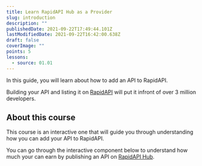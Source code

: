 ```yaml
---
title: Learn RapidAPI Hub as a Provider
slug: introduction
description: ""
publishedDate: 2021-09-22T17:49:44.101Z
lastModifiedDate: 2021-09-22T16:42:00.638Z
draft: false
coverImage: ""
points: 5
lessons:
  - source: 01.01
---
```


<Lead>In this guide, you will learn about how to add an API to RapidAPI.</Lead>

<Callout>

  Building your API and listing it on [RapidAPI](https://RapidAPI.com/hub?utm_source=RapidAPI.com/learn&utm_medium=DevRel&utm_campaign=DevRel) will put it infront of over 3 million developers.

</Callout>

## About this course

This course is an interactive one that will guide you through understanding how you can add your API to RapidAPI.

You can go through the interactive component below to understand how much your can earn by publishing an API on [RapidAPI Hub](https://RapidAPI.com/hub?utm_source=RapidAPI.com/learn&utm_medium=DevRel&utm_campaign=DevRel).

<RapidAPIPricing />
